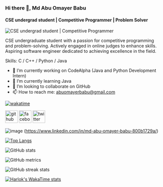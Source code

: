 ### Hi there 👋, Md Abu Omayer Babu
#### CSE undergrad student | Competitive Programmer | Problem Solver
![CSE undergrad student | Competitive Programmer](https://media.licdn.com/dms/image/D5616AQFQZUZZE48Muw/profile-displaybackgroundimage-shrink_350_1400/0/1711906921577?e=1717632000&v=beta&t=SPd0E5x8xeMBHZnzEkAfqAQykWVbICxoo9aJG7BOmzs)

CSE undergraduate student with a passion for competitive programming and problem-solving. Actively engaged in online judges to enhance skills. Aspiring software engineer dedicated to achieving excellence in the field.

Skills: C / C++ / Python / Java

- 🔭 I’m currently working on CodeAlpha (Java and Python Development Intern)
- 🌱 I’m currently learning Java
- 👯 I’m looking to collaborate on GitHub
- 📫 How to reach me: abuomayerbabu@gmail.com 

[![wakatime](https://wakatime.com/badge/user/018d7961-d20a-49ba-ac4c-1941d9d1143a.svg)](https://wakatime.com/@018d7961-d20a-49ba-ac4c-1941d9d1143a)

[<img src='https://img.icons8.com/color/48/000000/github--v1.png' alt='github' height='40'>](https://github.com/Md-Abu-Omayer-Babu) [<img src='https://img.icons8.com/color/48/000000/facebook-new.png' alt='facebook' height='40'>](https://www.facebook.com/100035728171374) [<img src='https://img.icons8.com/color/48/000000/twitter--v1.png' alt='twitter' height='40'>](https://twitter.com/@Omayer_Babu)  

![image](https://github.com/Md-Abu-Omayer-Babu/Md-Abu-Omayer-Babu/assets/165560324/d5271535-b5e1-4a5d-8927-d95e6ba852e2)
(https://www.linkedin.com/in/md-abu-omayer-babu-800b1729a/)

[![Top Langs](https://github-readme-stats.vercel.app/api/top-langs/?username=Md-Abu-Omayer-Babu)](https://github.com/Md-Abu-Omayer-Babu/github-readme-stats)

![GitHub stats](https://github-readme-stats.vercel.app/api?username=Md-Abu-Omayer-Babu&show_icons=true)  

![GitHub metrics](https://metrics.lecoq.io/Md-Abu-Omayer-Babu)  

![GitHub streak stats](https://streak-stats.demolab.com/?user=Md-Abu-Omayer-Babu)  

[![Harlok's WakaTime stats](https://github-readme-stats.vercel.app/api/wakatime?username=@Omayer)](https://github.com/anuraghazra/github-readme-stats)
